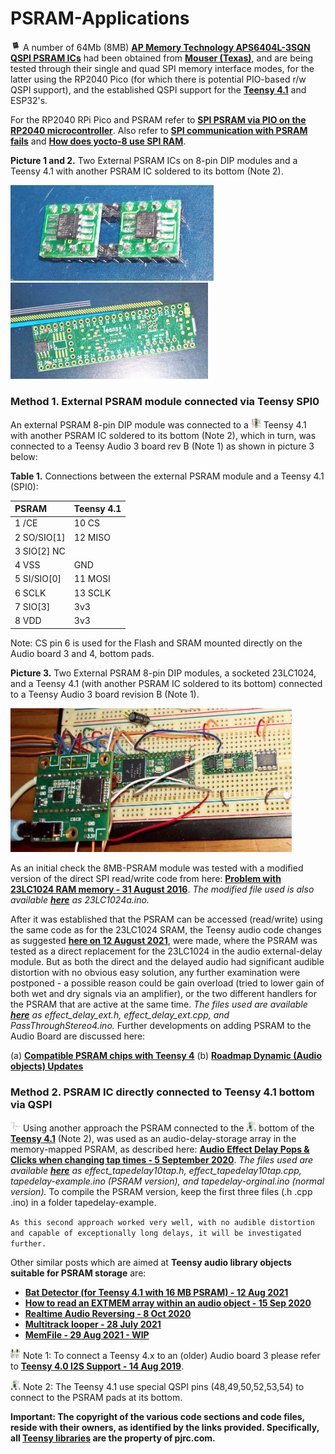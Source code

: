 # PSRAM-Applications
<img src="images/PSRAM.png" width="16" height="16"/> A number of 64Mb (8MB) [**AP Memory Technology APS6404L-3SQN QSPI PSRAM ICs**](https://www.mouser.com/ProductDetail/AP-Memory/APS6404L-3SQN-SN?qs=IS%252B4QmGtzzqCot9%252BeIJwKw%3D%3D) had been obtained from [**Mouser (Texas)**](https://www.mouser.com/), and are being tested through their single and quad SPI memory interface modes, for the latter using the RP2040 Pico (for which there is potential PIO-based r/w QSPI support), and the established QSPI support for the [**Teensy 4.1**](https://www.pjrc.com/store/teensy41.html) and ESP32's. 

For the RP2040 RPi Pico and PSRAM refer to [**SPI PSRAM via PIO on the RP2040 microcontroller**](https://github.com/polpo/rp2040-psram). Also refer to [**SPI communication with PSRAM fails**](https://github.com/earlephilhower/arduino-pico/issues/685) and [**How does yocto-8 use SPI RAM**](https://github.com/yocto-8/yocto-8/blob/main/doc/extmem.md).

**Picture 1 and 2.** Two External PSRAM ICs on 8-pin DIP modules and a Teensy 4.1 with another PSRAM IC soldered to its bottom (Note 2).

<p align="left">
<img src="images/AP-psram8.jpg" width="325" /> 
<img src="images/Teensy41-psram1.jpg" width="316" />  
<br>
  
### Method 1. External PSRAM module connected via Teensy SPI0
An external PSRAM 8-pin DIP module was connected to a <img src="images/Teensy41toppins.jpg" width="16" height="16"/> Teensy 4.1 with another PSRAM IC soldered to its bottom (Note 2), which in turn, was connected to a Teensy Audio 3 board rev B (Note 1) as shown in picture 3 below:
  
**Table 1.** Connections between the external PSRAM module and a Teensy 4.1 (SPI0): 

| PSRAM        | Teensy 4.1  | 
|:-------------|:------------|
| 1  /CE       | 10 CS       |
| 2  SO/SIO[1] | 12 MISO     | 
| 3  SIO[2] NC |	     	     | 
| 4  VSS       | GND         | 
| 5  SI/SIO[0] | 11 MOSI     | 
| 6  SCLK      | 13 SCLK     |
| 7  SIO[3]    | 3v3         | 
| 8  VDD       | 3v3         | 
  
Note: CS pin 6 is used for the Flash and SRAM mounted directly on the Audio board 3 and 4, bottom pads.
  
**Picture 3.** Two External PSRAM 8-pin DIP modules, a socketed 23LC1024, and a Teensy 4.1 (with another PSRAM IC soldered to its bottom) connected to a Teensy Audio 3 board revision B (Note 1).
  
<p align="left">
<img src="images/setup-teensy41-audio3.jpg" width="450" />  
<br>
  
As an initial check the 8MB-PSRAM module was tested with a modified version of the direct SPI read/write code from here: [**Problem with 23LC1024 RAM memory - 31 August 2016**](https://forum.pjrc.com/threads/36563-Problem-with-23LC1024-RAM-memory). *The modified file used is also available [**here**](/files) as 23LC1024a.ino.*
  
After it was established that the PSRAM can be accessed (read/write) using the same code as for the 23LC1024 SRAM, the Teensy audio code changes as suggested [**here on 12 August 2021**](https://forum.pjrc.com/threads/29276-Limits-of-delay-effect-in-audio-library/page5), were made, where the PSRAM was tested as a direct replacement for the 23LC1024 in the audio external-delay module. But as both the direct and the delayed audio had significant audible distortion with no obvious easy solution,  any further examination were postponed - a possible reason could be gain overload (tried to lower gain of both wet and dry signals via an amplifier), or the two different handlers for the PSRAM that are active at the same time. *The files used are available [**here**](/files) as effect_delay_ext.h, effect_delay_ext.cpp, and PassThroughStereo4.ino.* Further developments on adding PSRAM to the Audio Board are discussed here:
  
(a) [**Compatible PSRAM chips with Teensy 4**](https://forum.pjrc.com/threads/66749-Compatible-PSRAM-chips-with-Teensy-4)
(b) [**Roadmap Dynamic (Audio objects) Updates**](https://forum.pjrc.com/threads/66840-Roadmap-quot-Dynamic-Updates-quot-any-effort-going-on/page3)
  
### Method 2. PSRAM IC directly connected to Teensy 4.1 bottom via QSPI
<img src="images/tapedelay-orginal.jpg" width="16" height="16"/> Using another approach the PSRAM connected to the <img src="images/Teensy41-specialpins.jpg" width="16" height="16"/> bottom of the [**Teensy 4.1**](https://www.pjrc.com/store/teensy41.html) (Note 2), was used as an audio-delay-storage array in the memory-mapped PSRAM, as described here: [**Audio Effect Delay Pops & Clicks when changing tap times - 5 September 2020**](https://forum.pjrc.com/threads/62739-Audio-Effect-Delay-Pops-amp-Clicks-when-changing-tap-times). *The files used are available [**here**](/files) as effect_tapedelay10tap.h, effect_tapedelay10tap.cpp, tapedelay-example.ino (PSRAM version), and tapedelay-orginal.ino (normal version).* To compile the PSRAM version, keep the first three files (.h .cpp .ino) in a folder tapedelay-example.
  
`As this second approach worked very well, with no audible distortion and capable of exceptionally long delays, it will be investigated further.` 

Other similar posts which are aimed at **Teensy audio library objects suitable for PSRAM storage** are: 

* [**Bat Detector (for Teensy 4.1 with 16 MB PSRAM) - 12 Aug 2021**](https://forum.pjrc.com/threads/38988-Bat-detector/page36)
* [**How to read an EXTMEM array within an audio object - 15 Sep 2020**](https://forum.pjrc.com/threads/62491-How-to-read-an-EXTMEM-array-within-an-audio-object?p=252844&viewfull=1#post252844)
* [**Realtime Audio Reversing - 8 Oct 2020**](https://forum.pjrc.com/threads/63608-Realtime-Audio-Reversing-is-it-possible-using-Teensy?p=255500&viewfull=1#post255500) 
* [**Multitrack looper - 28 July 2021**](https://forum.pjrc.com/threads/67816-Audio-project-guidance-multitrack-looper)
* [**MemFile - 29 Aug 2021 - WIP**](https://forum.pjrc.com/threads/68071-memFile) 

<img src="images/Teensy4-AudioBoard.jpg" width="16" height="16"/> Note 1: To connect a Teensy 4.x to an (older) Audio board 3 please refer to [**Teensy 4.0 I2S Support - 14 Aug 2019**](https://forum.pjrc.com/threads/57167-Teensy-4-0-I2S-Support?p=212481%20-%20post212481).
  
<img src="images/Teensy41-specialpins.jpg" width="16" height="16"/> Note 2: The Teensy 4.1 use special QSPI pins (48,49,50,52,53,54) to connect to the PSRAM pads at its bottom.  
  
**Important: The copyright of the various code sections and code files, reside with their owners, as identified by the links provided. Specifically, all [Teensy libraries](https://www.pjrc.com/teensy/) are the property of pjrc.com.**
